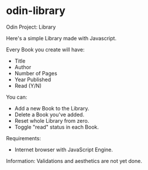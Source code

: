 # odin-library
Odin Project: Library

Here's a simple Library made with Javascript.

Every Book you create will have:
- Title
- Author
- Number of Pages
- Year Published 
- Read (Y/N)

You can:
- Add a new Book to the Library.
- Delete a Book you've added.
- Reset whole Library from zero.
- Toggle "read" status in each Book.

Requirements:
- Internet browser with JavaScript Engine.

Information:
Validations and aesthetics are not yet done.